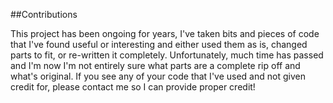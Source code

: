 ##Contributions

This project has been ongoing for years, I've taken bits and pieces of code that I've found useful or interesting and either used them as is, changed parts to fit, or re-written it completely. 
Unfortunately, much time has passed and I'm now I'm not entirely sure what parts are a complete rip off and what's original. 
If you see any of your code that I've used and not given credit for, please contact me so I can provide proper credit!

